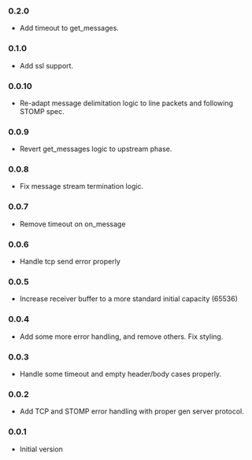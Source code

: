 ### 0.2.0
* Add timeout to get_messages.

### 0.1.0
* Add ssl support.

### 0.0.10
* Re-adapt message delimitation logic to line packets and following STOMP spec.

### 0.0.9
* Revert get_messages logic to upstream phase.

### 0.0.8
* Fix message stream termination logic.

### 0.0.7
* Remove timeout on on_message

### 0.0.6
* Handle tcp send error properly

### 0.0.5
* Increase receiver buffer to a more standard initial capacity (65536)

### 0.0.4
* Add some more error handling, and remove others. Fix styling.

### 0.0.3
* Handle some timeout and empty header/body cases properly.

### 0.0.2
* Add TCP and STOMP error handling with proper gen server protocol.

### 0.0.1
* Initial version
